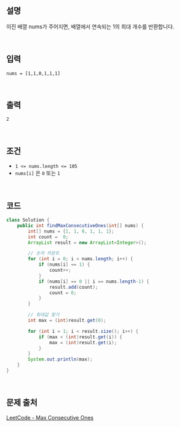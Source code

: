 ## 설명
이진 배열 nums가 주어지면, 배열에서 연속되는 1의 최대 개수를 반환합니다.  

<br>  

## 입력
```
nums = [1,1,0,1,1,1]
```

<br>

## 출력
```
2
```

<br>

## 조건
- `1 <= nums.length <= 105`
- `nums[i]` 은 `0` 또는 `1`

<br>

## 코드
```Java
class Solution {
    public int findMaxConsecutiveOnes(int[] nums) {
        int[] nums = {1, 1, 0, 1, 1, 1};
        int count =  0;
        ArrayList result = new ArrayList<Integer>();

        // 숫자 카운트
        for (int i = 0; i < nums.length; i++) {
            if (nums[i] == 1) {
                count++;
            }
            if (nums[i] == 0 || i == nums.length-1) {
                result.add(count);
                count = 0;
            }
        }

        // 최대값 찾기
        int max = (int)result.get(0);

        for (int i = 1; i < result.size(); i++) {
            if (max < (int)result.get(i)) {
                max = (int)result.get(i);
            }
        }
        System.out.println(max);
    }
}
```
<br>

## 문제 출처
[LeetCode - Max Consecutive Ones](https://leetcode.com/explore/learn/card/fun-with-arrays/521/introduction/3238/)